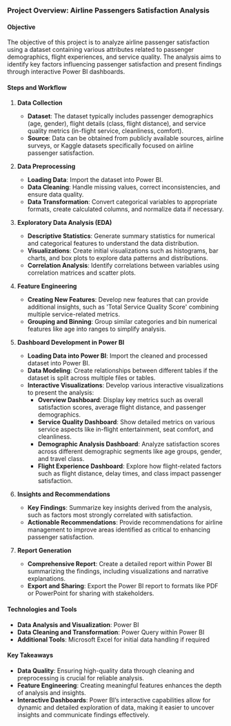 ### Project Overview: Airline Passengers Satisfaction Analysis

#### Objective
The objective of this project is to analyze airline passenger satisfaction using a dataset containing various attributes related to passenger demographics, flight experiences, and service quality. The analysis aims to identify key factors influencing passenger satisfaction and present findings through interactive Power BI dashboards.

#### Steps and Workflow

1. **Data Collection**
   - **Dataset**: The dataset typically includes passenger demographics (age, gender), flight details (class, flight distance), and service quality metrics (in-flight service, cleanliness, comfort).
   - **Source**: Data can be obtained from publicly available sources, airline surveys, or Kaggle datasets specifically focused on airline passenger satisfaction.

2. **Data Preprocessing**
   - **Loading Data**: Import the dataset into Power BI.
   - **Data Cleaning**: Handle missing values, correct inconsistencies, and ensure data quality.
   - **Data Transformation**: Convert categorical variables to appropriate formats, create calculated columns, and normalize data if necessary.

3. **Exploratory Data Analysis (EDA)**
   - **Descriptive Statistics**: Generate summary statistics for numerical and categorical features to understand the data distribution.
   - **Visualizations**: Create initial visualizations such as histograms, bar charts, and box plots to explore data patterns and distributions.
   - **Correlation Analysis**: Identify correlations between variables using correlation matrices and scatter plots.

4. **Feature Engineering**
   - **Creating New Features**: Develop new features that can provide additional insights, such as 'Total Service Quality Score' combining multiple service-related metrics.
   - **Grouping and Binning**: Group similar categories and bin numerical features like age into ranges to simplify analysis.

5. **Dashboard Development in Power BI**
   - **Loading Data into Power BI**: Import the cleaned and processed dataset into Power BI.
   - **Data Modeling**: Create relationships between different tables if the dataset is split across multiple files or tables.
   - **Interactive Visualizations**: Develop various interactive visualizations to present the analysis:
     - **Overview Dashboard**: Display key metrics such as overall satisfaction scores, average flight distance, and passenger demographics.
     - **Service Quality Dashboard**: Show detailed metrics on various service aspects like in-flight entertainment, seat comfort, and cleanliness.
     - **Demographic Analysis Dashboard**: Analyze satisfaction scores across different demographic segments like age groups, gender, and travel class.
     - **Flight Experience Dashboard**: Explore how flight-related factors such as flight distance, delay times, and class impact passenger satisfaction.

6. **Insights and Recommendations**
   - **Key Findings**: Summarize key insights derived from the analysis, such as factors most strongly correlated with satisfaction.
   - **Actionable Recommendations**: Provide recommendations for airline management to improve areas identified as critical to enhancing passenger satisfaction.

7. **Report Generation**
   - **Comprehensive Report**: Create a detailed report within Power BI summarizing the findings, including visualizations and narrative explanations.
   - **Export and Sharing**: Export the Power BI report to formats like PDF or PowerPoint for sharing with stakeholders.

#### Technologies and Tools
- **Data Analysis and Visualization**: Power BI
- **Data Cleaning and Transformation**: Power Query within Power BI
- **Additional Tools**: Microsoft Excel for initial data handling if required

#### Key Takeaways
- **Data Quality**: Ensuring high-quality data through cleaning and preprocessing is crucial for reliable analysis.
- **Feature Engineering**: Creating meaningful features enhances the depth of analysis and insights.
- **Interactive Dashboards**: Power BI’s interactive capabilities allow for dynamic and detailed exploration of data, making it easier to uncover insights and communicate findings effectively.
